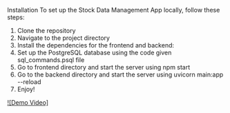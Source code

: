 Installation
To set up the Stock Data Management App locally, follow these steps:

1. Clone the repository
2. Navigate to the project directory
3. Install the dependencies for the frontend and backend:
4. Set up the PostgreSQL database using the code given sql_commands.psql file
5. Go to frontend directory and start the server using npm start
6. Go to the backend directory and start the server using uvicorn main:app --reload
7. Enjoy!

[![Demo Video]](https://github.com/sahilsuman933/invsto_assignment/blob/master/demo.mkv)
